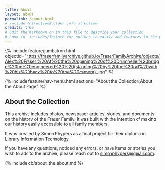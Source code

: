 ```yaml
---
title: About
layout: about
permalink: /about.html
# include CollectionBuilder info at bottom
credits: true
# Edit the markdown on in this file to describe your collection
# Look in _includes/feature for options to easily add features to the page
---
```


{% include feature/jumbotron.html objectid="https://fraserfamilyarchive.github.io/FraserFamilyArchive/objects/Alex%20Fraser,%20At%20the%20opening%20of%20Drumheller%20bridge%20he%20engineered%20%20(standing%20by%20the%20rail%20with%20his%20back%20to%20the%20camera)..jpg" %}

{% include feature/nav-menu.html sections="About the Collection;About the About Page" %}

## About the Collection

This archive includes photos, newspaper articles, stories, and documents on the history of the Fraser Family. It was built with the intention of making our history easily accessible to all family members.

It was created by Simon Phypers as a final project for their diploma in Library Information Technology. 

If you have any questions, noticed any errors, or have items or stories you wish to add to the archive, please reach out to simonphypers@gmail.com. 

<!-- IMPORTANT!!! DELETE this comment and the include below when you are finished editing this page for your collection. The include below introduces about page features. They will show up on your collection's about page until you delete it.  -->
{% include cb/about_the_about.md %} 
